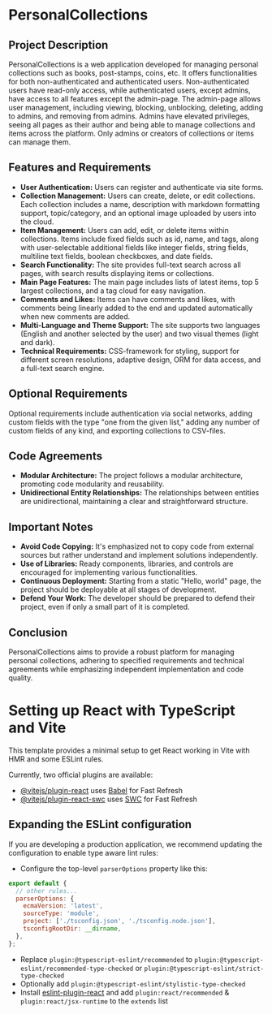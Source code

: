 # PersonalCollections

## Project Description

PersonalCollections is a web application developed for managing personal collections such as books, post-stamps, coins, etc. It offers functionalities for both non-authenticated and authenticated users. Non-authenticated users have read-only access, while authenticated users, except admins, have access to all features except the admin-page. The admin-page allows user management, including viewing, blocking, unblocking, deleting, adding to admins, and removing from admins. Admins have elevated privileges, seeing all pages as their author and being able to manage collections and items across the platform. Only admins or creators of collections or items can manage them.

## Features and Requirements

- **User Authentication:** Users can register and authenticate via site forms.
- **Collection Management:** Users can create, delete, or edit collections. Each collection includes a name, description with markdown formatting support, topic/category, and an optional image uploaded by users into the cloud.
- **Item Management:** Users can add, edit, or delete items within collections. Items include fixed fields such as id, name, and tags, along with user-selectable additional fields like integer fields, string fields, multiline text fields, boolean checkboxes, and date fields.
- **Search Functionality:** The site provides full-text search across all pages, with search results displaying items or collections.
- **Main Page Features:** The main page includes lists of latest items, top 5 largest collections, and a tag cloud for easy navigation.
- **Comments and Likes:** Items can have comments and likes, with comments being linearly added to the end and updated automatically when new comments are added.
- **Multi-Language and Theme Support:** The site supports two languages (English and another selected by the user) and two visual themes (light and dark).
- **Technical Requirements:** CSS-framework for styling, support for different screen resolutions, adaptive design, ORM for data access, and a full-text search engine.

## Optional Requirements

Optional requirements include authentication via social networks, adding custom fields with the type "one from the given list," adding any number of custom fields of any kind, and exporting collections to CSV-files.

## Code Agreements

- **Modular Architecture:** The project follows a modular architecture, promoting code modularity and reusability.
- **Unidirectional Entity Relationships:** The relationships between entities are unidirectional, maintaining a clear and straightforward structure.

## Important Notes

- **Avoid Code Copying:** It's emphasized not to copy code from external sources but rather understand and implement solutions independently.
- **Use of Libraries:** Ready components, libraries, and controls are encouraged for implementing various functionalities.
- **Continuous Deployment:** Starting from a static "Hello, world" page, the project should be deployable at all stages of development.
- **Defend Your Work:** The developer should be prepared to defend their project, even if only a small part of it is completed.

## Conclusion

PersonalCollections aims to provide a robust platform for managing personal collections, adhering to specified requirements and technical agreements while emphasizing independent implementation and code quality.



# Setting up React with TypeScript and Vite

This template provides a minimal setup to get React working in Vite with HMR and some ESLint rules.

Currently, two official plugins are available:

- [@vitejs/plugin-react](https://github.com/vitejs/vite-plugin-react/blob/main/packages/plugin-react/README.md) uses [Babel](https://babeljs.io/) for Fast Refresh
- [@vitejs/plugin-react-swc](https://github.com/vitejs/vite-plugin-react-swc) uses [SWC](https://swc.rs/) for Fast Refresh

## Expanding the ESLint configuration

If you are developing a production application, we recommend updating the configuration to enable type aware lint rules:

- Configure the top-level `parserOptions` property like this:

```js
export default {
  // other rules...
  parserOptions: {
    ecmaVersion: 'latest',
    sourceType: 'module',
    project: ['./tsconfig.json', './tsconfig.node.json'],
    tsconfigRootDir: __dirname,
  },
};
```

- Replace `plugin:@typescript-eslint/recommended` to `plugin:@typescript-eslint/recommended-type-checked` or `plugin:@typescript-eslint/strict-type-checked`
- Optionally add `plugin:@typescript-eslint/stylistic-type-checked`
- Install [eslint-plugin-react](https://github.com/jsx-eslint/eslint-plugin-react) and add `plugin:react/recommended` & `plugin:react/jsx-runtime` to the `extends` list
